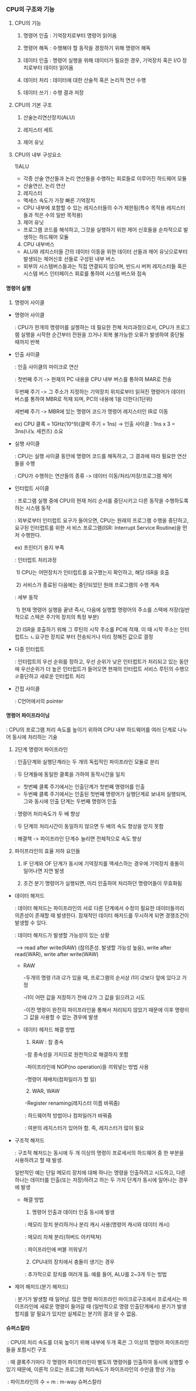 ### CPU의 구조와 기능

1. CPU의 기능

   1) 명령어 인출 : 기억장치로부터 명령어 읽어옴

   2) 명령어 해독 : 수행해야 할 동작을 경정하기 위해 명령어 해독

   3) 데이터 인출 : 명령어 실행을 위해 데이터가 필요한 경우, 기억장치 혹은 I/O 장치로부터 데이터 읽어옴

   4) 데이터 처리 : 데이터에 대한 산술적 혹은 논리적 연산 수행

   5) 데이터 쓰기 : 수행 결과 저장

2. CPU의 기본 구조

   1) 산술논리연산장치(ALU)

   2) 레지스터 세트

   3) 제어 유닛

3. CPU의 내부 구성요소

   1)ALU

    - 각종 산술 연산들과 논리 연산들을 수행하는 회로들로 이루어진 하드웨어 모듈
    - 산술연산, 논리 연산

   2) 레지스터

    - 엑세스 속도가 가장 빠른 기억장치
    - CPU 내부에 포함할 수 있는 레지스터들의 수가 제한됨(특수 목적용 레지스터들과 적은 수의 일반 목적용)

   3) 제어 유닛

    - 프로그램 코드를 해석하고, 그것을 실행하기 위한 제어 신호들을 순차적으로 발생하는 하드웨어 모듈

   4) CPU 내부버스

    - ALU와 레지스터들 간의 데이터 이동을 위한 데이터 선들과 제어 유닛으로부터 발생되는 제어신호 선들로 구성된 내부 버스
    - 외부의 시스템버스들과는 직접 연결되지 않으며, 반드시 버퍼 레지스터들 혹은 시스템 버스 인터페이스 회로를 통하여 시스템 버스와 접속

#### 명령어 실행

1. 명령어 사이클

- 명령어 사이클 

  : CPU가 한개의 명령어를 실행하는 데 필요한 전체 처리과정으로서, CPU가 프로그램 실행을 시작한 순간부터 전원을 끄거나 회복 불가능한 오류가 발생하여 중단될 때까지 반복

- 인출 사이클

  : 인출 사이클의 마이크로 연산

  : 첫번째 주기 -> 현재의 PC 내용을 CPU 내부 버스를 통하여 MAR로 전송

  두번째 주기 -> 그 주소가 지정하는 기억장치 위치로부터 읽혀진 명령어가 데이터 버스를 통하여 MBR로 적재			되며, PC의 내용에 1을 더한다(1단위)

  세번째 주기 -> MBR에 있는 명령어 코드가 명령어 레지스터인 IR로 이동

  ex) CPU 클록 = 1GHz(10^9)(클럭 주기 = 1ns) -> 인출 사이클 : 1ns x 3 = 3ns(나노 세컨즈) 소요

- 실행 사이클

  : CPU는 실행 사이클 동안에 명령어 코드를 해독하고, 그 결과에 따라 필요한 연산들을 수행

  : CPU가 수행하는 연산들의 종류 -> 데이터 이동/처리/저장/프로그램 제어

- 인터럽트 사이클

  : 프로그램 실행 중에 CPU의 현재 처리 순서를 중단시키고 다른 동작을 수행하도록 하는 시스템 동작

  : 외부로부터 인터럽트 요구가 들어오면, CPU는 원래의 프로그램 수행을 중단하고, 요구된 인터럽트를 위한 서 비스 프로그램(ISR: Interrupt Service Routine)을 먼저 수행한다.

  ex) 프린터기 용지 부족

  : 인터럽트 처리과정

  ​	1) CPU는 어떤장치가 인터럽트를 요구했는지 확인하고, 해당 ISR을 호출

  ​	2) 서비스가 종료된 다음에는 중단되었던 원래 프로그램의 수행 계속

  : 세부 동작

  ​	1) 현재 명령어 실행을 끝낸 즉시, 다음에 실행할 명령어의 주소를 스택에 저장(일반적으로 스택은 주기억	장치의 특정 부분)

  ​	2) ISR을 호출하기 위해 그 루틴의 시작 주소를 PC에 적재. 이 때 시작 주소는 인터럽트느 ㄴ요구한 장치로	부터 전송되거나 미리 정해진 값으로 결정

- 다중 인터럽트

  : 인터럽트의 우선 순위를 정하고, 우선 순위가 낮은 인터럽트가 처리되고 있는 동안에 우선순위가 더 높은 인터럽트가 들어오면 현재의 인터럽트 서비스 루틴의 수행으 ㄹ중단하고 새로운 인터럽트 처리

- 간접 사이클

  : C언어에서의 pointer



#### 명령어 파이프라이닝

: CPU의 프로그램 처리 속도를 높이기 위하여 CPU 내부 하드웨어를 여러 단계로 나누어 동시에 처리하는 기술

1. 2단계 명령어 파이프라인

   : 인출단계와 실행단계라는 두 개의 독립적인 파이프라인 모듈로 분리

   : 두 단계들에 동일한 클록을 가하여 동작시간을 일치

    - 첫번째 클록 주기에서는 인출단계가 첫번째 명령어를 인출
    - 두번째 클록 주기에서는 인출된 첫번쨰 명령어가 실행단계로 보내져 실행되며, 그와 동시에 인출 단계는 두번째 명령어 인출

   : 명령어 처리속도가 두 배 향상

   : 두 단계의 처리시간이 동일하지 않으면 두 배의 속도 향상을 얻지 못함

   : 해결책 -> 파이프라인 단계수 늘리면 전체적으로 속도 향상

2. 파이프라인의 효율 저하 요인들

   1) IF 단계와 OF 단계가 동시에 기억장치를 액세스하는 경우에 기억장치 충돌이 일어나면 지연 발생

   2) 조건 분기 명령어가 실행되면, 미리 인출하여 처리하던 명령어들이 무효화됨



- 데이터 해저드

  : 데이터 해저드는 파이프라인의 서로 다른 단계에서 수정이 필요한 데이터들끼리 의존성이 존재할 때 발생한다. 잠재적인 데이터 해저드를 무시하게 되면 경쟁조건이 발생할 수 있다. 

  : 데이터 해저드가 발생할 가능성이 있는 상황

  ​	--> read after write(RAW) (참의존성. 발생할 가능성 높음), write after read(WAR), write after write(WAW)
  - RAW

    -두개의 명령 i1과 i2가 있을 때, 프로그램의 순서상 i1이 i2보다 앞에 있다고 가정

    -i1이 어떤 값을 저장하기 전에 i2가 그 값을 읽으려고 시도

    -이전 명령이 완전히 파이프라인을 통해서 처리되지 않았기 때문에 이후 명령이 그 값을 사용할 수 없는 경우에 발생

  - 데이터 헤저드 해결 방법

    1)  RAW : 참 종속

    ​	-참 종속성을 가지므로 원천적으로 해결하지 못함

    ​	-파이프라인에 NOP(no operation)을 끼워넣는 방법 사용

    ​	-명령어 재배치(컴파일러가 할 일)

    2) WAR, WAW

    ​	-Register renaming(레지스터 이름 바꿔줌)

    ​		: 하드웨어적 방법이나 컴파일러가 바꿔줌

    ​		: 여분의 레지스터가 있어야 함. 즉, 레지스터가 많이 필요

- 구조적 해저드

  : 구조적 해저드는 동시에 두 개 이상의 명령이 프로세서의 하드웨어 중 한 부분을 사용하려고 할 때 발생.

   일반적인 예는 단일 메모리 장치에 대해 하나는 명령을 인출하려고 시도하고, 다른 하나는 데이터를 인출(또는 저장)하려고 하는 두 가지 단계가 동시에 일어나는 경우에 발생

  - 해결 방법

    1) 명령어 인출과 데이터 인출 동시에 발생 	

    ​	: 메모리 장치 분리하거나 분리 캐시 사용(명령어 캐시와 데이터 캐시)

    ​	: 메모리 자체 분리(하버드 아키텍쳐)

    ​	: 파이프라인에 버블 끼워넣기

    2) CPU내의 장치에서 충돌이 생기는 경우

    ​	: 추가적으로 장치를 여러개 둠. 예를 들어, ALU를 2~3개 두는 방법

- 제어 해저드(분기 해저드)

  : 분기가 발생할 때 일어남. 많은 명령 파이프라인 마이크로구조에서 프로세서는 파이프라인에 새로운 명령이 들어갈 때 (일반적으로 명령 인출단계에서) 분기가 발생할지를 알 필요가 있지만 실제로는 분기의 결과 알 수 없음.



#### 슈퍼스칼라

​	: CPU의 처리 속도를 더욱 높이기 위해 내부에 두개 혹은 그 이상의 명령어 파이프라인들을 포함시킨 구조

​	: 매 클록주기마다 각 명령어 파이프라인이 별도의 명령어를 인출하여 동시에 실행할 수 있기 때문에, 이론적	으로는 프로그램 처리속도가 파이프라인의 수만큼 향상 가능

​	: 파이프라인의 수 = m : m-way 슈퍼스칼라



